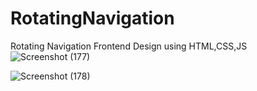 # RotatingNavigation
Rotating Navigation Frontend Design using HTML,CSS,JS<br>
![Screenshot (177)](https://user-images.githubusercontent.com/42092917/108519171-67411200-72ef-11eb-9f55-03dd962a3ada.png)

![Screenshot (178)](https://user-images.githubusercontent.com/42092917/108519356-8d66b200-72ef-11eb-95d6-754087ca0262.png)



